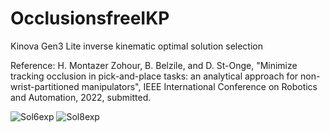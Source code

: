 # OcclusionsfreeIKP
Kinova Gen3 Lite inverse kinematic optimal solution selection

Reference: H. Montazer Zohour, B. Belzile, and D. St-Onge, "Minimize tracking occlusion in pick-and-place tasks: an analytical approach for non-wrist-partitioned manipulators", IEEE International Conference on Robotics and Automation, 2022, submitted.

![Sol6exp](https://user-images.githubusercontent.com/64792748/133356468-392c5668-38af-4bb8-b8bd-f401b6b0006a.jpg)
![Sol8exp](https://user-images.githubusercontent.com/64792748/133356471-593c1e0d-213e-409f-81dd-6ef8e1182e19.jpg)


